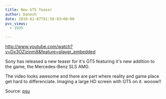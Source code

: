 ```yaml
---
title: New GT5 Teaser
author: Danesh
date: 2010-01-07T01:50:03+00:00
pvc_views:
  - 1935

---
```

http://www.youtube.com/watch?v=Dx3OZjzinm8&feature=player_embedded

Sony has released a new teaser for it's GT5 featuring it's new addition to the game, the Mercedes-Benz SLS AMG.

The video looks awesome and there are part where reality and game place get hard to differenciate. Imaging a large HD screen with GT5 on it. wooow!!

Source: [psu][1]

 [1]: http://www.psu.com/New-GT5-video-and-screens--a0008486-p0.php?utm_source=feedburner&utm_medium=feed&utm_campaign=Feed%3A+LatestNews-Psucom+%28Latest+News+-+PSU.com%29